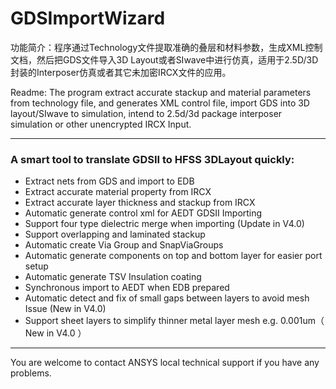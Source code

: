 # GDSImportWizard
功能简介：程序通过Technology文件提取准确的叠层和材料参数，生成XML控制文档，然后把GDS文件导入3D Layout或者SIwave中进行仿真，适用于2.5D/3D封装的Interposer仿真或者其它未加密IRCX文件的应用。  

Readme: The program extract accurate stackup and material parameters from technology file, and generates XML control file, import GDS into 3D layout/SIwave to simulation, intend to 2.5d/3d package interposer simulation or other unencrypted IRCX Input.
***
### A smart tool to translate GDSII to HFSS 3DLayout quickly:
* Extract nets from GDS and import to EDB
* Extract accurate material property from IRCX
* Extract accurate layer thickness and stackup from IRCX
* Automatic generate control xml for AEDT GDSII Importing
* Support four type dielectric merge when importing  (Update in V4.0)
* Support overlapping and laminated stackup
* Automatic create Via Group and SnapViaGroups
* Automatic generate components on top and bottom layer for easier port setup
* Automatic generate TSV Insulation coating
* Synchronous import to AEDT when EDB prepared
* Automatic detect and fix of small gaps between layers to avoid mesh Issue (New in V4.0)
* Support sheet layers to simplify thinner metal layer mesh e.g. 0.001um（ New in V4.0 ）
***
You are welcome to contact ANSYS local technical support if you have any problems.
